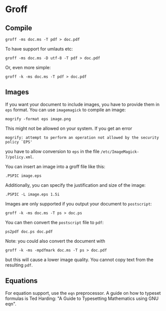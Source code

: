# Groff

## Compile

```
groff -ms doc.ms -T pdf > doc.pdf
```

To have support for umlauts etc:

```
groff -ms doc.ms -D utf-8 -T pdf > doc.pdf
```

Or, even more simple:

```
groff -k -ms doc.ms -T pdf > doc.pdf
```

## Images

If you want your document to include images, you have to provide them in `eps` format. You can use `imagemagick` to compile an image:

```
mogrify -format eps image.png
```

This might not be allowed on your system. If you get an error

```
mogrify: attempt to perform an operation not allowed by the security policy `EPS'
```

you have to allow conversion to `eps` in the file `/etc/ImageMagick-7/policy.xml`.

You can insert an image into a groff file like this:

```
.PSPIC image.eps
```

Additionally, you can specify the justification and size of the image:

```
.PSPIC -L image.eps 1.5i
```

Images are only supported if you output your document to `postscript`:

```
groff -k -ms doc.ms -T ps > doc.ps
```

You can then convert the `postscript` file to `pdf`:

```
ps2pdf doc.ps doc.pdf
```

Note: you could also convert the document with

```
groff -k -ms -mpdfmark doc.ms -T ps > doc.pdf
```

but this will cause a lower image quality. You cannot copy text from the resulting `pdf`.

## Equations

For equation support, use the `eqn` preprocessor. A guide on how to typeset formulas is Ted Harding: "A Guide to Typesetting Mathematics using GNU eqn".
